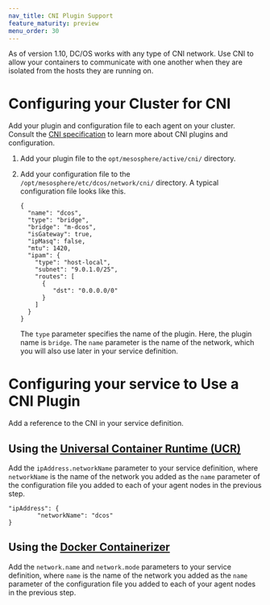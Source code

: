 ```yaml
---
nav_title: CNI Plugin Support
feature_maturity: preview
menu_order: 30
---
```


As of version 1.10, DC/OS works with any type of CNI network. Use CNI to allow your containers to communicate with one another when they are isolated from the hosts they are running on.

# Configuring your Cluster for CNI

Add your plugin and configuration file to each agent on your cluster. Consult the [CNI specification](https://github.com/containernetworking/cni/blob/master/SPEC.md) to learn more about CNI plugins and configuration.

1. Add your plugin file to the `opt/mesosphere/active/cni/` directory.

1. Add your configuration file to the `/opt/mesosphere/etc/dcos/network/cni/` directory.
   A typical configuration file looks like this.

   ```
   {
     "name": "dcos",
     "type": "bridge",
     "bridge": "m-dcos",
     "isGateway": true,
     "ipMasq": false,
     "mtu": 1420,
     "ipam": {
       "type": "host-local",
       "subnet": "9.0.1.0/25",
       "routes": [
         {
            "dst": "0.0.0.0/0"
         }
       ]
     }
   }
   ```
   The `type` parameter specifies the name of the plugin. Here, the plugin name is `bridge`. The `name` parameter is the name of the network, which you will also use later in your service definition.

# Configuring your service to Use a CNI Plugin

Add a reference to the CNI in your service definition.

## Using the [Universal Container Runtime (UCR)](/docs/1.10/deploying-services/containerizers/ucr/)

Add the `ipAddress.networkName` parameter to your service definition, where `networkName` is the name of the network you added as the `name` parameter of the configuration file you added to each of your agent nodes in the previous step.

```
"ipAddress": {
        "networkName": "dcos"
}
```

## Using the [Docker Containerizer](/docs/1.10/deploying-services/containerizers/docker-containerizer/)

Add the `network.name` and `network.mode` parameters to your service definition, where `name` is the name of the network you added as the `name` parameter of the configuration file you added to each of your agent nodes in the previous step.
